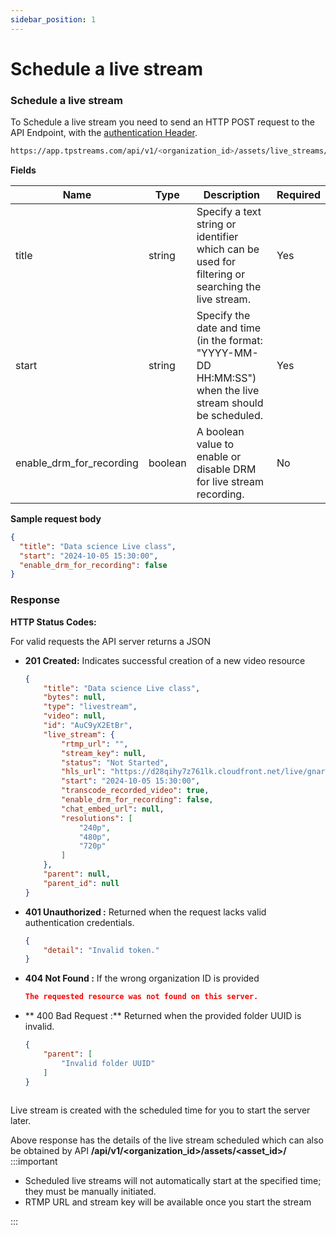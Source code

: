 ```yaml
---
sidebar_position: 1
---
```


# Schedule a live stream


### Schedule a live stream
To Schedule a live stream you need to send an HTTP POST request to the API Endpoint, with the [authentication Header](/server-api/authentication.md).


```bash
https://app.tpstreams.com/api/v1/<organization_id>/assets/live_streams/
```

**Fields**

| Name             | Type         | Description |    Required  |
| -----------      | -----------  | ----------- |   ---------- |
| title            | string      |  Specify a text string or identifier which can be used for filtering or searching the live stream.| Yes |
| start            | string      |  Specify the date and time (in the format: "YYYY-MM-DD HH:MM:SS") when the live stream should be scheduled.| Yes |
| enable_drm_for_recording       | boolean      | A boolean value to enable or disable DRM for live stream recording.| No |

**Sample request body**

```json 
{
  "title": "Data science Live class",
  "start": "2024-10-05 15:30:00",
  "enable_drm_for_recording": false
}

```

### Response 
**HTTP Status Codes:**

For valid requests the API server returns a JSON
- **201 Created:**
 Indicates successful creation of a new video resource

    ```json
    {
        "title": "Data science Live class",
        "bytes": null,
        "type": "livestream",
        "video": null,
        "id": "AuC9yX2EtBr",
        "live_stream": {
            "rtmp_url": "",
            "stream_key": null,
            "status": "Not Started",
            "hls_url": "https://d28qihy7z761lk.cloudfront.net/live/gnarys/AuC9yX2EtBr/video.m3u8",
            "start": "2024-10-05 15:30:00",
            "transcode_recorded_video": true,
            "enable_drm_for_recording": false,
            "chat_embed_url": null,
            "resolutions": [
                "240p",
                "480p",
                "720p"
            ]
        },
        "parent": null,
        "parent_id": null
    }
    ```

- **401 Unauthorized :**
    Returned when the request lacks valid authentication credentials.

    ```json
    {
        "detail": "Invalid token."
    }
    ```
- **404 Not Found :**
 If the wrong organization ID is provided

    ```json
    The requested resource was not found on this server.
    ```
- ** 400 Bad Request :**
  Returned when the provided folder UUID is invalid.

  ```json
  {
      "parent": [
          "Invalid folder UUID"
      ]
  }



Live stream is created with the scheduled time for you to start the server later.

Above response has the details of the live stream scheduled which can also be obtained by API 
**/api/v1/<organization_id>/assets/<asset_id>/**
:::important

- Scheduled live streams will not automatically start at the specified time; they must be manually initiated.
- RTMP URL and stream key will be available once you start the stream


:::

